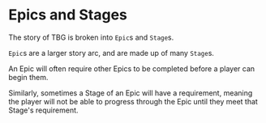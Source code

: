 # Epics and Stages

The story of TBG is broken into `Epic`s and `Stage`s.

`Epic`s are a larger story arc, and are made up of many `Stage`s.

An Epic will often require other Epics to be completed before a player can begin them.

Similarly, sometimes a Stage of an Epic will have a requirement, meaning the player will not be able to progress through the Epic until they meet that Stage's requirement.
